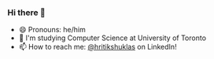 ### Hi there 👋

- 😄 Pronouns: he/him
- 🌱 I'm studying Computer Science at University of Toronto
- 📫 How to reach me: [@hritikshuklas](https://www.linkedin.com/in/hritikshuklas/) on LinkedIn!

<!--
**hritikshuklas/hritikshuklas** is a ✨ _special_ ✨ repository because its `README.md` (this file) appears on your GitHub profile.

Here are some ideas to get you started:

- 🔭 I’m currently working on ...
- 🌱 I’m currently learning ...
- 👯 I’m looking to collaborate on ...
- 🤔 I’m looking for help with ...
- 💬 Ask me about ...
- 📫 How to reach me: ...
- 😄 Pronouns: ...
- ⚡ Fun fact: ...
-->
